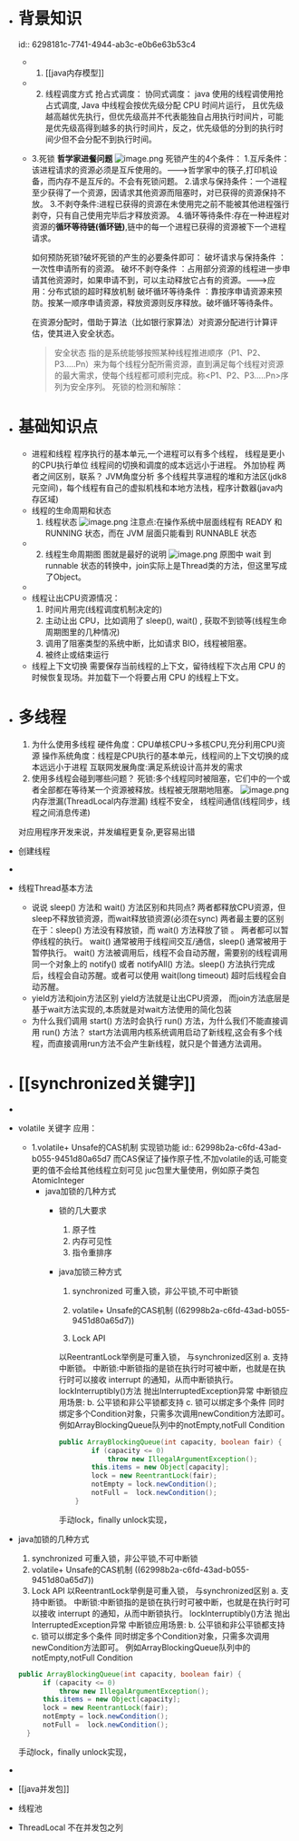 - # 背景知识
  id:: 6298181c-7741-4944-ab3c-e0b6e63b53c4
	- 1. [[java内存模型]]
	- 2. 线程调度方式
	  抢占式调度：
	  协同式调度：
	  java 使用的线程调使用抢占式调度, Java 中线程会按优先级分配 CPU 时间片运行， 且优先级越高越优先执行，但优先级高并不代表能独自占用执行时间片，可能是优先级高得到越多的执行时间片，反之，优先级低的分到的执行时间少但不会分配不到执行时间。
	- 3.死锁
	  **哲学家进餐问题**
	  ![image.png](../assets/image_1654151519921_0.png) 
	  死锁产生的4个条件：
	  1.互斥条件：该进程请求的资源必须是互斥使用的。--->哲学家中的筷子,打印机设备，而内存不是互斥的。不会有死锁问题。
	  2.请求与保持条件：一个进程至少获得了一个资源，因请求其他资源而阻塞时，对已获得的资源保持不放。
	  3.不剥夺条件:进程已获得的资源在未使用完之前不能被其他进程强行剥夺，只有自己使用完毕后才释放资源。
	  4.循环等待条件:存在一种进程对资源的**循环等待链(循环链)**,链中的每一个进程已获得的资源被下一个进程请求。
	  
	  如何预防死锁?破坏死锁的产生的必要条件即可：
	  破坏请求与保持条件 ：一次性申请所有的资源。
	  破坏不剥夺条件 ：占用部分资源的线程进一步申请其他资源时，如果申请不到，可以主动释放它占有的资源。--->应用：分布式锁的超时释放机制
	  破坏循环等待条件 ：靠按序申请资源来预防。按某一顺序申请资源，释放资源则反序释放。破坏循环等待条件。
	  
	  
	  在资源分配时，借助于算法（比如银行家算法）对资源分配进行计算评估，使其进入安全状态。
	  
	  >安全状态 指的是系统能够按照某种线程推进顺序（P1、P2、P3.....Pn）来为每个线程分配所需资源，直到满足每个线程对资源的最大需求，使每个线程都可顺利完成。称<P1、P2、P3.....Pn>序列为安全序列。
	  死锁的检测和解除：
- # 基础知识点
	- 进程和线程
	  程序执行的基本单元,一个进程可以有多个线程，
	  线程是更小的CPU执行单位
	  线程间的切换和调度的成本远远小于进程。
	  外加协程
	  两者之间区别，联系？
	  JVM角度分析
	  多个线程共享进程的堆和方法区(jdk8元空间)，每个线程有自己的虚拟机栈和本地方法栈，程序计数器(java内存区域)
	- 线程的生命周期和状态
	  1. 线程状态
	  ![image.png](../assets/image_1654136820182_0.png)
	  注意点:在操作系统中层面线程有 READY 和 RUNNING 状态，而在 JVM 层面只能看到 RUNNABLE 状态
	- 2. 线程生命周期图
	  图就是最好的说明
	  ![image.png](../assets/image_1654136846423_0.png)
	  原图中 wait 到 runnable 状态的转换中，join实际上是Thread类的方法，但这里写成了Object。
	-
	- 线程让出CPU资源情况：
	  1. 时间片用完(线程调度机制决定的)  
	  2. 主动让出 CPU，比如调用了 sleep(), wait() , 获取不到锁等(线程生命周期图里的几种情况)
	  3. 调用了阻塞类型的系统中断，比如请求 BIO，线程被阻塞。
	  5. 被终止或结束运行
	- 线程上下文切换
	  需要保存当前线程的上下文，留待线程下次占用 CPU 的时候恢复现场。并加载下一个将要占用 CPU 的线程上下文。
- # 多线程
  1. 为什么使用多线程
  硬件角度：CPU单核CPU->多核CPU,充分利用CPU资源
  操作系统角度：线程是CPU执行的基本单元，线程间的上下文切换的成本远远小于进程
  互联网发展角度:满足系统设计高并发的需求
  2. 使用多线程会碰到哪些问题？
  死锁:多个线程同时被阻塞，它们中的一个或者全部都在等待某一个资源被释放。线程被无限期地阻塞。
  ![image.png](../assets/image_1654138306792_0.png) 
  内存泄漏(ThreadLocal内存泄漏)
  线程不安全，
  线程间通信(线程同步，线程之间消息传递)
  
  对应用程序开发来说，并发编程更复杂,更容易出错
- 创建线程
-
- 线程Thread基本方法
	- 说说 sleep() 方法和 wait() 方法区别和共同点?
	  两者都释放CPU资源，但sleep不释放锁资源，而wait释放锁资源(必须在sync)
	  两者最主要的区别在于：sleep() 方法没有释放锁，而 wait() 方法释放了锁 。
	  两者都可以暂停线程的执行。
	  wait() 通常被用于线程间交互/通信，sleep() 通常被用于暂停执行。
	  wait() 方法被调用后，线程不会自动苏醒，需要别的线程调用同一个对象上的 notify() 或者 notifyAll() 方法。sleep() 方法执行完成后，线程会自动苏醒。或者可以使用 wait(long timeout) 超时后线程会自动苏醒。
	- yield方法和join方法区别
	  yield方法就是让出CPU资源，
	  而join方法底层是基于wait方法实现的,本质就是对wait方法使用的简化包装
	- 为什么我们调用 start() 方法时会执行 run() 方法，为什么我们不能直接调用 run() 方法？
	  start方法调用内核系统调用启动了新线程,这会有多个线程，而直接调用run方法不会产生新线程，就只是个普通方法调用。
- # [[synchronized关键字]]
-
- volatile 关键字
  应用：
	- 1.volatile+ Unsafe的CAS机制 实现锁功能 
	  id:: 62998b2a-c6fd-43ad-b055-9451d80a65d7
	  而CAS保证了操作原子性,不加volatile的话,可能变更的值不会给其他线程立刻可见
	  juc包里大量使用，例如原子类包AtomicInteger
		- java加锁的几种方式
			- 锁的几大要求
			  1. 原子性 
			  2. 内存可见性 
			  3. 指令重排序
			- java加锁三种方式
			  1. synchronized
			  可重入锁，非公平锁,不可中断锁
			  
			  2. volatile+ Unsafe的CAS机制 ((62998b2a-c6fd-43ad-b055-9451d80a65d7)) 
			  
			  3. Lock API
			  
			  以ReentrantLock举例是可重入锁，
			  与synchronized区别
			  a. 支持中断锁。
			  中断锁:中断锁指的是锁在执行时可被中断，也就是在执行时可以接收 interrupt 的通知，从而中断锁执行。
			  lockInterruptibly()方法 抛出InterruptedException异常
			  中断锁应用场景:
			  b. 公平锁和非公平锁都支持
			  c. 锁可以绑定多个条件
			  同时绑定多个Condition对象，只需多次调用newCondition方法即可。
			  例如ArrayBlockingQueue队列中的notEmpty,notFull Condition
			  ```java
			  public ArrayBlockingQueue(int capacity, boolean fair) {
			          if (capacity <= 0)
			              throw new IllegalArgumentException();
			          this.items = new Object[capacity];
			          lock = new ReentrantLock(fair);
			          notEmpty = lock.newCondition();
			          notFull =  lock.newCondition();
			      }
			  ```
			  手动lock，finally unlock实现，
- java加锁的几种方式
  1. synchronized
  可重入锁，非公平锁,不可中断锁
  2. volatile+ Unsafe的CAS机制 ((62998b2a-c6fd-43ad-b055-9451d80a65d7))
  3. Lock API
  以ReentrantLock举例是可重入锁，
  与synchronized区别
  a. 支持中断锁。
  中断锁:中断锁指的是锁在执行时可被中断，也就是在执行时可以接收 interrupt 的通知，从而中断锁执行。
  lockInterruptibly()方法 抛出InterruptedException异常
  中断锁应用场景:
  b. 公平锁和非公平锁都支持
  c. 锁可以绑定多个条件
  同时绑定多个Condition对象，只需多次调用newCondition方法即可。
  例如ArrayBlockingQueue队列中的notEmpty,notFull Condition
  ```java
  public ArrayBlockingQueue(int capacity, boolean fair) {
        if (capacity <= 0)
            throw new IllegalArgumentException();
        this.items = new Object[capacity];
        lock = new ReentrantLock(fair);
        notEmpty = lock.newCondition();
        notFull =  lock.newCondition();
    }
  ```
  手动lock，finally unlock实现，
-
- [[java并发包]]
- 线程池
- ThreadLocal 
  不在并发包之列